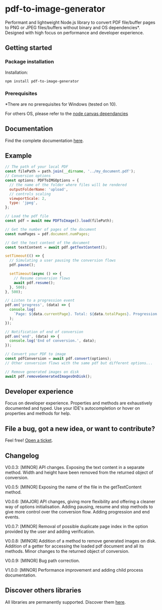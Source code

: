 # pdf-to-image-generator

Performant and lightweight Node.js library to convert PDF file/buffer pages to PNG or JPEG files/buffers without binary and OS dependencies\*. Designed with high focus on performance and developer experience.

## Getting started

### Package installation

Installation:

```sh
npm install pdf-to-image-generator
```

### Prerequisites

\*There are no prerequisites for Windows (tested on 10).

For others OS, please refer to the [node canvas dependancies](https://www.npmjs.com/package/canvas)

## Documentation

Find the complete documentation [here](https://greenflag31.github.io/pdf-to-image-generator/).

## Example

```javascript
// The path of your local PDF
const filePath = path.join(__dirname, '../my_document.pdf');
// Conversion options
const options: PDFToIMGOptions = {
  // the name of the folder where files will be rendered
  outputFolderName: 'upload',
  // controls scaling
  viewportScale: 2,
  type: 'jpeg',
};

// Load the pdf file
const pdf = await new PDFToImage().load(filePath);

// Get the number of pages of the document
const numPages = pdf.document.numPages;

// Get the text content of the document
const textContent = await pdf.getTextContent();

setTimeout(() => {
  // Simulating a user pausing the conversion flows
  pdf.pause();

  setTimeout(async () => {
    // Resume conversion flows
    await pdf.resume();
  }, 500);
}, 500);

// Listen to a progression event
pdf.on('progress', (data) => {
  console.log(
    `Page: ${data.currentPage}. Total: ${data.totalPages}. Progression: ${data.progress}%`
  );
});

// Notification of end of conversion
pdf.on('end', (data) => {
  console.log('End of conversion.', data);
});

// Convert your PDF to image
const pdfConversion = await pdf.convert(options);
// Other conversion flows with the same pdf but different options...

// Remove generated images on disk
await pdf.removeGeneratedImagesOnDisk();
```

## Developer experience

Focus on developer experience. Properties and methods are exhaustively documented and typed. Use your IDE's autocompletion or hover on properties and methods for help.

## File a bug, got a new idea, or want to contribute?

Feel free! [Open a ticket](https://github.com/GreenFlag31/pdf-to-image-generator/issues).

## Changelog

V0.0.3: [MINOR] API changes. Exposing the text content in a separate method. Width and height have been removed from the returned object of conversion.

V0.0.5: [MINOR] Exposing the name of the file in the getTextContent method.

V0.0.6: [MAJOR] API changes, giving more flexibility and offering a cleaner way of options initialisation. Adding pausing, resume and stop methods to give more control over the conversion flow. Adding progression and end events.

V0.0.7: [MINOR] Removal of possible duplicate page index in the option provided by the user and adding verification.

V0.0.8: [MINOR] Addition of a method to remove generated images on disk. Addition of a getter for accessing the loaded pdf document and all its methods. Minor changes to the returned object of conversion.

V0.0.9: [MINOR] Bug path correction.

V1.0.0: [MINOR] Performance improvement and adding child process documentation.

## Discover others libraries

All libraries are permanently supported. Discover them [here](https://www.npmjs.com/~greenflag31).
